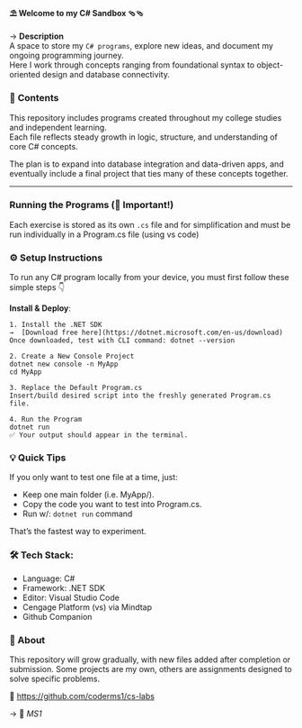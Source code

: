 #### ⛱️ **Welcome to my C# Sandbox** 🩴🩴

→ **Description**  
A space to store my `C# programs`, explore new ideas, and document my ongoing programming journey.  
Here I work through concepts ranging from foundational syntax to object-oriented design and database connectivity.  

### 📁 **Contents**  
This repository includes programs created throughout my college studies and independent learning.  
Each file reflects steady growth in logic, structure, and understanding of core C# concepts.  

The plan is to expand into database integration and data-driven apps, and eventually include a final project that ties many of these concepts together.  

---

### **Running the Programs (🚨 Important!)**
Each exercise is stored as its own `.cs` file and for simplification and must be run individually in a Program.cs file (using vs code)

### ⚙️ **Setup Instructions**
To run any C# program locally from your device, you must first follow these simple steps 👇  

**Install & Deploy**:
```
1. Install the .NET SDK  
→  [Download free here](https://dotnet.microsoft.com/en-us/download)
Once downloaded, test with CLI command: dotnet --version

2️. Create a New Console Project
dotnet new console -n MyApp
cd MyApp

3️. Replace the Default Program.cs
Insert/build desired script into the freshly generated Program.cs file.

4️. Run the Program
dotnet run
✅ Your output should appear in the terminal.
```

### 💡 Quick Tips
If you only want to test one file at a time, just:
- Keep one main folder (i.e. MyApp/).
- Copy the code you want to test into Program.cs.
- Run w/:  `dotnet run` command

That’s the fastest way to experiment.

### 🛠️ Tech Stack:
- Language: C#
- Framework: .NET SDK
- Editor: Visual Studio Code
- Cengage Platform (vs) via Mindtap
- Github Companion

### 📘 About
This repository will grow gradually, with new files added after completion or submission.
Some projects are my own, others are assignments designed to solve specific problems.

🔗 https://github.com/coderms1/cs-labs

→  🌛 *MS1*
